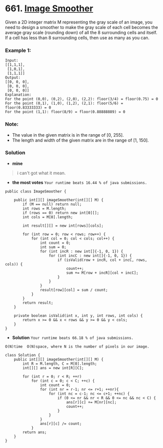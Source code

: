 # 661. [Image Smoother](https://leetcode.com/problems/image-smoother/description/)

Given a 2D integer matrix M representing the gray scale of an image, you need to design a smoother to make the gray scale of each cell becomes the average gray scale (rounding down) of all the 8 surrounding cells and itself. If a cell has less than 8 surrounding cells, then use as many as you can.

### Example 1:
    Input:
    [[1,1,1],
     [1,0,1],
     [1,1,1]]
    Output:
    [[0, 0, 0],
     [0, 0, 0],
     [0, 0, 0]]
    Explanation:
    For the point (0,0), (0,2), (2,0), (2,2): floor(3/4) = floor(0.75) = 0
    For the point (0,1), (1,0), (1,2), (2,1): floor(5/6) = floor(0.83333333) = 0
    For the point (1,1): floor(8/9) = floor(0.88888889) = 0

### Note:
* The value in the given matrix is in the range of [0, 255].
* The length and width of the given matrix are in the range of [1, 150].

### Solution

* **mine**
> i can't got what it mean.

* **the most votes** `Your runtime beats 16.44 % of java submissions.`
```
public class ImageSmoother {

    public int[][] imageSmoother(int[][] M) {
        if (M == null) return null;
        int rows = M.length;
        if (rows == 0) return new int[0][];
        int cols = M[0].length;

        int result[][] = new int[rows][cols];

        for (int row = 0; row < rows; row++) {
            for (int col = 0; col < cols; col++) {
                int count = 0;
                int sum = 0;
                for (int incR : new int[]{-1, 0, 1}) {
                    for (int incC : new int[]{-1, 0, 1}) {
                        if (isValid(row + incR, col + incC, rows, cols)) {
                            count++;
                            sum += M[row + incR][col + incC];
                        }
                    }
                }
                result[row][col] = sum / count;
            }
        }
        return result;
    }

    private boolean isValid(int x, int y, int rows, int cols) {
        return x >= 0 && x < rows && y >= 0 && y < cols;
    }
}
```

* **Solution** `Your runtime beats 66.18 % of java submissions.`

`O(N)time  O(N)space, where N is the number of pixels in our image. `
```
class Solution {
    public int[][] imageSmoother(int[][] M) {
        int R = M.length, C = M[0].length;
        int[][] ans = new int[R][C];

        for (int r = 0; r < R; ++r)
            for (int c = 0; c < C; ++c) {
                int count = 0;
                for (int nr = r-1; nr <= r+1; ++nr){
                    for (int nc = c-1; nc <= c+1; ++nc) {
                        if (0 <= nr && nr < R && 0 <= nc && nc < C) {
                            ans[r][c] += M[nr][nc];
                            count++;
                        }
                    }
                }
                ans[r][c] /= count;
            }
        return ans;
    }
}
```
